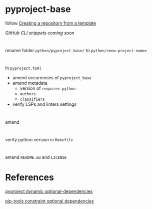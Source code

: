 # pyproject-base

follow [Creating a repository from a template](https://docs.github.com/en/repositories/creating-and-managing-repositories/creating-a-repository-from-a-template)

_GitHub CLI snippets coming soon_

#

rename folder `python/pyproject_base/` to `python/<new-project-name>`
#
in `pyproject.toml`
 - amend occurencies of `pyproject_base`
 - amend metadata
    - version of `requires-python`
    - `authors`
    - `classifiers`
 - verify LSPs and linters settings
#
amend 
#
verify python version in `Makefile`
#
amend `README.md` and `LICENSE`
#

# References

[pyproject dynamic optional-dependencies](https://stackoverflow.com/a/76771725/15446311)

[pip-tools constraint optional dependencies](https://github.com/jazzband/pip-tools/issues/1020)



